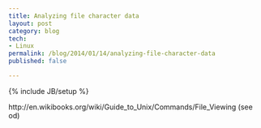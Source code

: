 ```yaml
---
title: Analyzing file character data
layout: post
category: blog
tech:
- Linux
permalink: /blog/2014/01/14/analyzing-file-character-data
published: false

---
```

{% include JB/setup %}
<div id="node-312" class="node node-blog node-promoted node-unpublished">
  <div class="content clearfix">
    <div class="field field-name-body field-type-text-with-summary field-label-hidden"><div class="field-items"><div class="field-item even"><p>http://en.wikibooks.org/wiki/Guide_to_Unix/Commands/File_Viewing (see od)</p>
</div></div></div>  </div>
</div>
